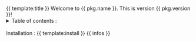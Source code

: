 </br>
{{ template:title }}
Welcome to {{ pkg.name }}. This is version {{ pkg.version }}!
</br>
<details>
<summary>Table of contents :</summary> 

{{ template:toc }}

</details>
</br>
Installation : 
{{ template:install }}
{{ infos }}
